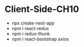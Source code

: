 # Client-Side-CH10

- npx create-next-app 
- npm i react-redux
- npm i redux-thunk
- npm i react-bootstrap
axios
